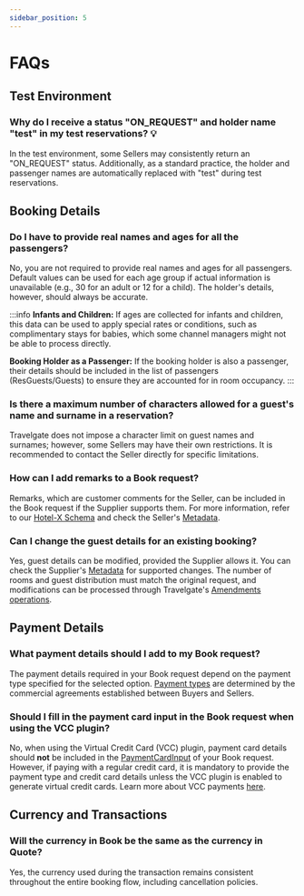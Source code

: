 ```yaml
---
sidebar_position: 5
---
```


# FAQs

## Test Environment

### Why do I receive a status "ON_REQUEST" and holder name "test" in my test reservations? 💡

In the test environment, some Sellers may consistently return an "ON_REQUEST" status. Additionally, as a standard practice, the holder and passenger names are automatically replaced with "test" during test reservations.

## Booking Details

### Do I have to provide real names and ages for all the passengers?

No, you are not required to provide real names and ages for all passengers. Default values can be used for each age group if actual information is unavailable (e.g., 30 for an adult or 12 for a child). The holder's details, however, should always be accurate.

:::info
**Infants and Children:** If ages are collected for infants and children, this data can be used to apply special rates or conditions, such as complimentary stays for babies, which some channel managers might not be able to process directly.

**Booking Holder as a Passenger:** If the booking holder is also a passenger, their details should be included in the list of passengers (ResGuests/Guests) to ensure they are accounted for in room occupancy.
:::

### Is there a maximum number of characters allowed for a guest's name and surname in a reservation?

Travelgate does not impose a character limit on guest names and surnames; however, some Sellers may have their own restrictions. It is recommended to contact the Seller directly for specific limitations.

### How can I add remarks to a Book request?

Remarks, which are customer comments for the Seller, can be included in the Book request if the Supplier supports them. For more information, refer to our [Hotel-X Schema](https://docs.travelgate.com/playground/) and check the Seller's [Metadata](/kb/our-products/are-you-a-buyer/our-methods/static-content/hotel-x-metadata-query).

### Can I change the guest details for an existing booking?

Yes, guest details can be modified, provided the Supplier allows it. You can check the Supplier's [Metadata](/kb/our-products/are-you-a-buyer/our-methods/static-content/hotel-x-metadata-query) for supported changes. The number of rooms and guest distribution must match the original request, and modifications can be processed through Travelgate's [Amendments operations](/kb/our-products/are-you-a-buyer/our-methods/booking-management/amendments/what-is-hotel-x-amendments-query).

## Payment Details

### What payment details should I add to my Book request?

The payment details required in your Book request depend on the payment type specified for the selected option. [Payment types](/kb/faqs/faqs-price/payment-types-at-tgx) are determined by the commercial agreements established between Buyers and Sellers.

### Should I fill in the payment card input in the Book request when using the VCC plugin?

No, when using the Virtual Credit Card (VCC) plugin, payment card details should **not** be included in the [PaymentCardInput](/docs/apis/for-buyers/hotel-x-pull-buyers-api/booking-flow/book/#1-input) of your Book request. However, if paying with a regular credit card, it is mandatory to provide the payment type and credit card details unless the VCC plugin is enabled to generate virtual credit cards. Learn more about VCC payments [here](/kb/our-products/are-you-a-buyer/getting-started-as-a-new-buyer/how-to-activate-vcc-payments/).

## Currency and Transactions

### Will the currency in Book be the same as the currency in Quote?

Yes, the currency used during the transaction remains consistent throughout the entire booking flow, including cancellation policies.

